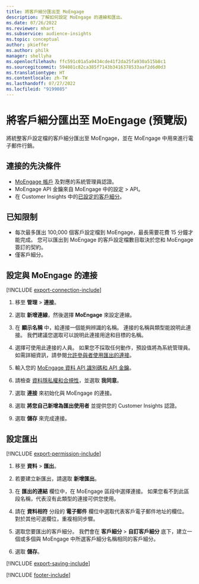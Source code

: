 ```yaml
---
title: 將客戶細分匯出至 MoEngage
description: 了解如何設定 MoEngage 的連線和匯出。
ms.date: 07/26/2022
ms.reviewer: mhart
ms.subservice: audience-insights
ms.topic: conceptual
author: pkieffer
ms.author: philk
manager: shellyha
ms.openlocfilehash: ffc591c01a5a9434cde41f2da25fa930a515b8c1
ms.sourcegitcommit: 594081c82ca385f7143b3416378533aaf2d6d0d3
ms.translationtype: HT
ms.contentlocale: zh-TW
ms.lasthandoff: 07/27/2022
ms.locfileid: "9199085"
---
```

# <a name="export-segments-to-moengage-preview"></a>將客戶細分匯出至 MoEngage (預覽版)

將統整客戶設定檔的客戶細分匯出至 MoEngage，並在 MoEngage 中用來進行電子郵件行銷。

## <a name="prerequisites-for-a-connection"></a>連接的先決條件

- [MoEngage 帳戶](https://www.moengage.com/) 及對應的系統管理員認證。
- MoEngage API 金鑰來自 MoEngage 中的設定 > API。
- 在 Customer Insights 中的[已設定的客戶細分](segments.md)。

## <a name="known-limitations"></a>已知限制

- 每次最多匯出 100,000 個客戶設定檔到 MoEngage，最長需要花費 15 分鐘才能完成。 您可以匯出到 MoEngage 的客戶設定檔數目取決於您和 MoEngage 簽訂的契約。
- 僅客戶細分。

## <a name="set-up-connection-to-moengage"></a>設定與 MoEngage 的連接

[!INCLUDE [export-connection-include](includes/export-connection-admn.md)]

1. 移至 **管理** > **連接**。

1. 選取 **新增連線**，然後選擇 **MoEngage** 來設定連線。

1. 在 **顯示名稱** 中，給連接一個能夠辨識的名稱。 連接的名稱與類型能說明此連接。 我們建議您選取可以說明此連接用途和目標的名稱。

1. 選擇可使用此連接的人員。 如果您不採取任何動作，預設值將為系統管理員。 如需詳細資訊，請參閱[允許參與者使用匯出的連接](connections.md#allow-contributors-to-use-a-connection-for-exports)。

1. 輸入您的 [MoEngage 資料 API 識別碼和 API 金鑰](https://developers.moengage.com/hc/articles/4404674776724-Overview#:~:text=Navigate%20to%20Settings%20%3E%20APIs%20%3E%20DATA,ID%20Password%20%2D%20DATA%20API%20KEY)。

1. 請檢查 [資料隱私權和合規性](connections.md#data-privacy-and-compliance)，並選取 **我同意**。

1. 選取 **連接** 來初始化與 MoEngage 的連接。

1. 選取 **將您自己新增為匯出使用者** 並提供您的 Customer Insights 認證。

1. 選取 **儲存** 來完成連接。

## <a name="configure-an-export"></a>設定匯出

[!INCLUDE [export-permission-include](includes/export-permission.md)]

1. 移至 **資料** > **匯出**。

1. 若要建立新匯出，請選取 **新增匯出**。

1. 在 **匯出的連結** 欄位中，在 MoEngage 區段中選擇連接。 如果您看不到此區段名稱，代表沒有此類型的連接可供您使用。

1. 請在 **資料相符** 分段的 **電子郵件** 欄位中選取代表客戶電子郵件地址的欄位。 對於其他可選欄位，重複相同步驟。

1. 選取您要匯出的客戶細分。 我們會在 **客戶細分** > **自訂客戶細分** 底下，建立一個或多個與 MoEngage 中所選客戶細分名稱相同的客戶細分。

1. 選取 **儲存**。

[!INCLUDE [export-saving-include](includes/export-saving.md)]

[!INCLUDE [footer-include](includes/footer-banner.md)]

